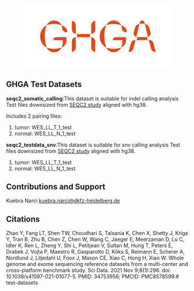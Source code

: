 
<p align="center">
    <img title="GHGA" src="docs/images/GHGA_short_Logo_orange.png" width=80%>
</p>

## GHGA Test Datasets

**seqc2_somatic_calling**:This dataset is suitable for indel calling analysis Test files downsized from [SEQC2 study](https://ftp-trace.ncbi.nlm.nih.gov/ReferenceSamples/seqc/Somatic_Mutation_WG/tools/NGS_Preprocessing_Pipeline/) aligned with hg38. 

Includes 2 pairing files: 

1. tumor: WES_LL_T_1_test 
2. normal: WES_LL_N_1_test

**seqc2_testdata_snv**:This dataset is suitable for snv calling analysis Test files downsized from [SEQC2 study](https://ftp-trace.ncbi.nlm.nih.gov/ReferenceSamples/seqc/Somatic_Mutation_WG/tools/NGS_Preprocessing_Pipeline/) aligned with hg38. 

1. tumor: WES_LL_T_1_test 
2. normal: WES_LL_N_1_test
## Contributions and Support

Kuebra Narci kuebra.narci@dkfz-heidelberg.de

## Citations


Zhao Y, Fang LT, Shen TW, Choudhari S, Talsania K, Chen X, Shetty J, Kriga Y, Tran B, Zhu B, Chen Z, Chen W, Wang C, Jaeger E, Meerzaman D, Lu C, Idler K, Ren L, Zheng Y, Shi L, Petitjean V, Sultan M, Hung T, Peters E, Drabek J, Vojta P, Maestro R, Gasparotto D, Kõks S, Reimann E, Scherer A, Nordlund J, Liljedahl U, Foox J, Mason CE, Xiao C, Hong H, Xiao W. Whole genome and exome sequencing reference datasets from a multi-center and cross-platform benchmark study. Sci Data. 2021 Nov 9;8(1):296. doi: 10.1038/s41597-021-01077-5. PMID: 34753956; PMCID: PMC8578599.# test-datasets

